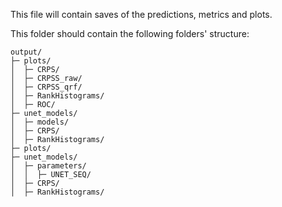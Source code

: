 This file will contain saves of the predictions, metrics and plots.

This folder should contain the following folders' structure:
```
output/
├─ plots/
│  ├─ CRPS/
│  ├─ CRPSS_raw/
│  ├─ CRPSS_qrf/
│  ├─ RankHistograms/
│  ├─ ROC/
├─ unet_models/
│  ├─ models/
│  ├─ CRPS/ 
│  ├─ RankHistograms/ 
├─ plots/
├─ unet_models/
│  ├─ parameters/
│  │  ├─ UNET_SEQ/
│  ├─ CRPS/ 
│  ├─ RankHistograms/
```